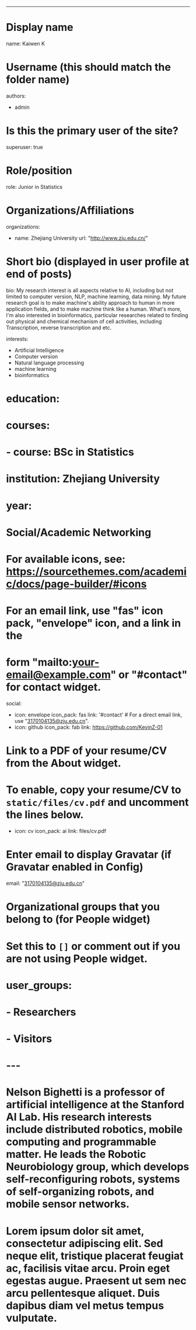 ---
# Display name
name: Kaiwen K

# Username (this should match the folder name)
authors:
- admin

# Is this the primary user of the site?
superuser: true

# Role/position
role: Junior in Statistics

# Organizations/Affiliations
organizations:
- name: Zhejiang University
  url: "http://www.zju.edu.cn/"

# Short bio (displayed in user profile at end of posts)
bio: My research interest is all aspects relative to AI, including but not limited to computer version, NLP, machine learning, data mining. My future research goal is to make machine's ability approach to human in more application fields, and to make machine think like a human. What's more, I'm also interested in bioinformatics, particular researches related to finding out physical and chemical mechanism of cell activities, including Transcription, reverse transcription and etc.

interests:
- Artificial Intelligence
- Computer version
- Natural language processing
- machine learning
- bioinformatics

# education:
#  courses:
#  - course: BSc in Statistics
#    institution: Zhejiang University
#    year: 

# Social/Academic Networking
# For available icons, see: https://sourcethemes.com/academic/docs/page-builder/#icons
#   For an email link, use "fas" icon pack, "envelope" icon, and a link in the
#   form "mailto:your-email@example.com" or "#contact" for contact widget.
social:
- icon: envelope
  icon_pack: fas
  link: '#contact'  # For a direct email link, use "3170104135@zju.edu.cn".
- icon: github
  icon_pack: fab
  link: https://github.com/KevinZ-01
# Link to a PDF of your resume/CV from the About widget.
# To enable, copy your resume/CV to `static/files/cv.pdf` and uncomment the lines below.
 - icon: cv
   icon_pack: ai
   link: files/cv.pdf

# Enter email to display Gravatar (if Gravatar enabled in Config)
email: "3170104135@zju.edu.cn"

# Organizational groups that you belong to (for People widget)
#   Set this to `[]` or comment out if you are not using People widget.
# user_groups:
# - Researchers
# - Visitors
# ---

# Nelson Bighetti is a professor of artificial intelligence at the Stanford AI Lab. His research interests include distributed robotics, mobile computing and programmable matter. He leads the Robotic Neurobiology group, which develops self-reconfiguring robots, systems of self-organizing robots, and mobile sensor networks.

# Lorem ipsum dolor sit amet, consectetur adipiscing elit. Sed neque elit, tristique placerat feugiat ac, facilisis vitae arcu. Proin eget egestas augue. Praesent ut sem nec arcu pellentesque aliquet. Duis dapibus diam vel metus tempus vulputate.
